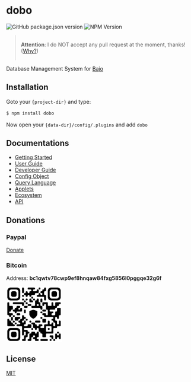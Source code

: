 # dobo

![GitHub package.json version](https://img.shields.io/github/package-json/v/ardhi/dobo) ![NPM Version](https://img.shields.io/npm/v/dobo)

> <br />**Attention**: I do NOT accept any pull request at the moment, thanks!  ([Why?](tutorial/00-welcome.md#contribution))<br /><br />

Database Management System for [Bajo](https://github.com/ardhi/bajo)

## Installation

Goto your ```{project-dir}``` and type:

```bash
$ npm install dobo
```

Now open your ```{data-dir}/config/.plugins``` and add ```dobo```

## Documentations

- [Getting Started](tutorial/01-getting-started.md)
- [User Guide](tutorial/02-user-guide.md)
- [Developer Guide](tutorial/03-dev-guide.md)
- [Config Object](tutorial/04-config.md)
- [Query Language](tutorial/05-query-language.md)
- [Applets](tutorial/06-applets.md)
- [Ecosystem](tutorial/07-ecosystem.md)
- [API](https://ardhi.github.io/dobo)

## Donations

### Paypal

[Donate](https://www.paypal.com/ncp/payment/EWLERL7SCUU64)

### Bitcoin

Address: **bc1qwtv78cwp9ef8hnqaw84fxg5856l0pggqe32g6f**
<p><img alt="bc1qwtv78cwp9ef8hnqaw84fxg5856l0pggqe32g6f" src="docs-static/bitcoin.jpeg" width="150" height="150" /></p>

## License

[MIT](LICENSE)
